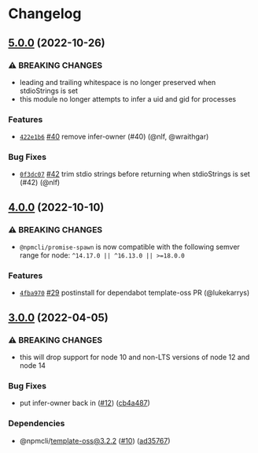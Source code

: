 # Changelog

## [5.0.0](https://github.com/npm/promise-spawn/compare/v4.0.0...v5.0.0) (2022-10-26)

### ⚠️ BREAKING CHANGES

* leading and trailing whitespace is no longer preserved when stdioStrings is set
* this module no longer attempts to infer a uid and gid for processes

### Features

* [`422e1b6`](https://github.com/npm/promise-spawn/commit/422e1b6005baa7ca3d5cd70180e3fbea0cf07dd9) [#40](https://github.com/npm/promise-spawn/pull/40) remove infer-owner (#40) (@nlf, @wraithgar)

### Bug Fixes

* [`0f3dc07`](https://github.com/npm/promise-spawn/commit/0f3dc07469226faec67550ebebad9abdfd5b63a9) [#42](https://github.com/npm/promise-spawn/pull/42) trim stdio strings before returning when stdioStrings is set (#42) (@nlf)

## [4.0.0](https://github.com/npm/promise-spawn/compare/v3.0.0...v4.0.0) (2022-10-10)

### ⚠️ BREAKING CHANGES

* `@npmcli/promise-spawn` is now compatible with the following semver range for node: `^14.17.0 || ^16.13.0 || >=18.0.0`

### Features

* [`4fba970`](https://github.com/npm/promise-spawn/commit/4fba970efe7ad586cd3c4a817fc10d364dee7421) [#29](https://github.com/npm/promise-spawn/pull/29) postinstall for dependabot template-oss PR (@lukekarrys)

## [3.0.0](https://github.com/npm/promise-spawn/compare/v2.0.1...v3.0.0) (2022-04-05)


### ⚠ BREAKING CHANGES

* this will drop support for node 10 and non-LTS versions of node 12 and node 14

### Bug Fixes

* put infer-owner back in ([#12](https://github.com/npm/promise-spawn/issues/12)) ([cb4a487](https://github.com/npm/promise-spawn/commit/cb4a4879e00deb6f5527d5b193a1d647a28a1cb4))


### Dependencies

* @npmcli/template-oss@3.2.2 ([#10](https://github.com/npm/promise-spawn/issues/10)) ([ad35767](https://github.com/npm/promise-spawn/commit/ad357670149ad5ab7993002ea8a82bc85f9deeaa))

